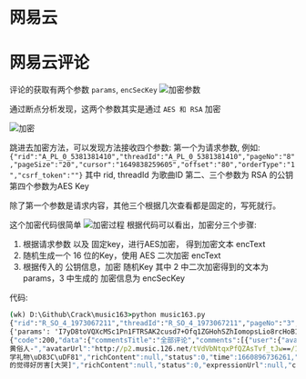 # 网易云

# 网易云评论

评论的获取有两个参数 ```params```, ```encSecKey```
![加密参数](./images/formdata.png)

通过断点分析发现，这两个参数其实是通过 ```AES 和 RSA``` 加密

![加密](images/enc.png)

跳进去加密方法，可以发现方法接收四个参数:
第一个为请求参数, 例如:
    ```{"rid":"A_PL_0_5381381410","threadId":"A_PL_0_5381381410","pageNo":"8","pageSize":"20","cursor":"1649838259605","offset":"80","orderType":"1","csrf_token":""}```
    其中 rid, threadId 为歌曲ID
第二、三个参数为 RSA 的公钥
第四个参数为AES Key

除了第一个参数是请求内容，其他三个根据几次查看都是固定的，写死就行。

这个加密代码很简单
![加密过程](images/encrypt.png)
根据代码可以看出，加密分三个步骤:
1. 根据请求参数 以及 固定key，进行AES加密， 得到加密文本 encText
2. 随机生成一个 16 位的Key，使用 AES 二次加密 encText
3. 根据传入的 公钥信息，加密 随机Key
其中 2 中二次加密得到的文本为 params，3 中生成的 加密信息为 encSecKey

代码:
```cmd
(wk) D:\Github\Crack\music163>python music163.py
{"rid":"R_SO_4_1973067211","threadId":"R_SO_4_1973067211","pageNo":"3","pageSize":"20","cursor":"1660897291732","offset":"0","orderType":"1","csrf_token":""}
{'params': 'I7yD8toVQXcMSc1Pn1FTRSAK2cusd7+Ofq1ZGHohSZhIomopsLio8rcHoB1MIbsc6s/dCvNEZohv+hYzNlpU9Bp5pmqyKoZS/rkRPwRiVtFalaSUWvBg8ccsjtYB3Z+hV+QV0xOg8qp/m20CW8xV15LPb585QatmoOYs6sLYtq8oucUwu1lHCwbC/oDP/tXdV/weBSQj+BASAxFSz2WsM/BNKOJrbDLdzKXCMLt57c1g0aXcL5osq+R77X12wpUHajXBhGsJ7Wc53qU5Z6G0dLWNqzpgcdl4s4MXbtfzw8M=', 'encSecKey': '7904caa68e8bb9bf755fd7aaf7b40a033086bfe30d41adcca14e77005782c544ccddb5cca836e99ac8ce5d44b728ad6a38b87e874597055ed521538a59bc5c27f319fdb458960aafa59e481175f484069776e66eff97559ee240e431b0e19895a1b4b7510e55316e3ce494cd90960ef1b2754c7dfae33a31d055f21909434930'}
{"code":200,"data":{"commentsTitle":"全部评论","comments":[{"user":{"avatarDetail":null,"commonIdentity":null,"locationInfo":null,"liveInfo":null,"followed":false,"vipRights":null,"relationTag":null,"anonym":0,"userId":2068467458,"userType":0,"nickname":"魏小hua","avatarUrl":"http://p2.music.126.net/UUfTYsbbfIY9gqy_FGO84Q==/109951165228093241.jpg","authStatus":0,"expertTags":null,"experts":null,"vipType":0,"remarkName":null,"isHug":false},"beReplied":null,"commentId":5730982928,"content":"以后，我都是一个人了，好难过啊，但是一个人应该也挺好的吧。爱老薛送给我们的开学礼物。","richContent":null,"status":0,"time":1660897082190,"timeStr":"3分钟前","needDisplayTime":true,"likedCount":1,"replyCount":0,"liked":false,"expressionUrl":null,"parentCommentId":0,"repliedMark":false,"pendantData":null,"showFloorComment":{"replyCount":0,"comments":null,"showReplyCount":false,"topCommentIds":null,"target":null},"decoration":{"repliedByAuthorCount":0},"commentLocationType":0,"musicianSayAirborne":null,"args":null,"tag":{"datas":null,"extDatas":[],"contentDatas":null,"relatedCommentIds":null},"source":null,"resourceSpecialType":null,"extInfo":{},"commentVideoVO":null,"contentResource":null,"contentPicNosKey":null,"contentPicUrl":null,"grade":null},{"user":{"avatarDetail":null,"commonIdentity":null,"locationInfo":null,"liveInfo":null,"followed":false,"vipRights":{"associator":{"vipCode":100,"rights":true},"musicPackage":null,"redVipAnnualCount":-1,"redVipLevel":5},"relationTag":null,"anonym":0,"userId":1667461969,"userType":0,"nickname":"塵7x","avatarUrl":"http://p2.music.126.net/msDToTTfSm46e-YC-nO1eQ==/109951165949990909.jpg","authStatus":0,"expertTags":null,"experts":null,"vipType":11,"remarkName":null,"isHug":false},"beReplied":null,"commentId":5730981280,"content":"等等","richContent":null,"status":0,"time":1660897006061,"timeStr":"4分钟前","needDisplayTime":true,"likedCount":0,"replyCount":0,"liked":false,"expressionUrl":null,"parentCommentId":0,"repliedMark":false,"pendantData":{"id":1125042,"imageUrl":"http://p1.music.126.net/DgJGa2rlHvp62SBZ_p5ceA==/109951166543996703.jpg"},"showFloorComment":{"replyCount":0,"comments":null,"showReplyCount":false,"topCommentIds":null,"target":null},"decoration":{"repliedByAuthorCount":0},"commentLocationType":0,"musicianSayAirborne":null,"args":null,"tag":{"datas":null,"extDatas":[],"contentDatas":null,"relatedCommentIds":null},"source":null,"resourceSpecialType":null,"extInfo":{},"commentVideoVO":null,"contentResource":null,"contentPicNosKey":null,"contentPicUrl":null,"grade":null},{"user":{"avatarDetail":null,"commonIdentity":null,"locationInfo":null,"liveInfo":null,"followed":false,"vipRights":{"associator":{"vipCode":100,"rights":true},"musicPackage":null,"redVipAnnualCount":-1,"redVipLevel":5},"relationTag":null,"anonym":0,"userId":1667461969,"userType":0,"nickname":"塵7x","avatarUrl":"http://p2.music.126.net/msDToTTfSm46e-YC-nO1eQ==/109951165949990909.jpg","authStatus":0,"expertTags":null,"experts":null,"vipType":11,"remarkName":null,"isHug":false},"beReplied":null,"commentId":5730981270,"content":"等等","richContent":null,"status":0,"time":1660897002221,"timeStr":"4分钟前","needDisplayTime":true,"likedCount":0,"replyCount":0,"liked":false,"expressionUrl":null,"parentCommentId":0,"repliedMark":false,"pendantData":{"id":1125042,"imageUrl":"http://p1.music.126.net/DgJGa2rlHvp62SBZ_p5ceA==/109951166543996703.jpg"},"showFloorComment":{"replyCount":0,"comments":null,"showReplyCount":false,"topCommentIds":null,"target":null},"decoration":{"repliedByAuthorCount":0},"commentLocationType":0,"musicianSayAirborne":null,"args":null,"tag":{"datas":null,"extDatas":[],"contentDatas":null,"relatedCommentIds":null},"source":null,"resourceSpecialType":null,"extInfo":{},"commentVideoVO":null,"contentResource":null,"contentPicNosKey":null,"contentPicUrl":null,"grade":null},{"user":{"avatarDetail":null,"commonIdentity":null,"locationInfo":null,"liveInfo":null,"followed":false,"vipRights":{"associator":{"vipCode":100,"rights":true},"musicPackage":null,"redVipAnnualCount":-1,"redVipLevel":5},"relationTag":null,"anonym":0,"userId":1667461969,"userType":0,"nickname":"塵7x","avatarUrl":"http://p2.music.126.net/msDToTTfSm46e-YC-nO1eQ==/109951165949990909.jpg","authStatus":0,"expertTags":null,"experts":null,"vipType":11,"remarkName":null,"isHug":false},"beReplied":null,"commentId":5730980616,"content":"真的很喜欢","richContent":null,"status":0,"time":1660896994130,"timeStr":"4分钟前","needDisplayTime":true,"likedCount":0,"replyCount":0,"liked":false,"expressionUrl":null,"parentCommentId":0,"repliedMark":false,"pendantData":{"id":1125042,"imageUrl":"http://p1.music.126.net/DgJGa2rlHvp62SBZ_p5ceA==/109951166543996703.jpg"},"showFloorComment":{"replyCount":0,"comments":null,"showReplyCount":false,"topCommentIds":null,"target":null},"decoration":{"repliedByAuthorCount":0},"commentLocationType":0,"musicianSayAirborne":null,"args":null,"tag":{"datas":null,"extDatas":[],"contentDatas":null,"relatedCommentIds":null},"source":null,"resourceSpecialType":null,"extInfo":{},"commentVideoVO":null,"contentResource":null,"contentPicNosKey":null,"contentPicUrl":null,"grade":null},{"user":{"avatarDetail":null,"commonIdentity":null,"locationInfo":null,"liveInfo":null,"followed":false,"vipRights":{"associator":{"vipCode":100,"rights":true},"musicPackage":null,"redVipAnnualCount":1,"redVipLevel":5},"relationTag":null,"anonym":0,"userId":498989572,"userType":0,"nickname":"从天黒看到天亮","avatarUrl":"http://p2.music.126.net/O6TMsh_KuI6Of8vKhsKk6g==/18752170813647463.jpg","authStatus":0,"expertTags":null,"experts":null,"vipType":11,"remarkName":null,"isHug":false},"beReplied":[{"user":{"avatarDetail":null,"commonIdentity":null,"locationInfo":null,"liveInfo":null,"followed":false,"vipRights":null,"relationTag":null,"anonym":0,"userId":341790447,"userType":0,"nickname":"惯性失忆者","avatarUrl":"http://p2.music.126.net/Ij8_j0kaKbBkw-9lafCmSw==/109951164879903942.jpg","authStatus":0,"expertTags":null,"experts":null,"vipType":11,"remarkName":null,"isHug":false},"beRepliedCommentId":5730647085,"commentId":5730647085,"content":"对不起，我错了，但我喜欢你，哦呀斯密。@从天黒看到天亮","richContent":null,"status":0,"expressionUrl":null,"contentResource":null,"contentPicNosKey":null,"contentPicUrl":null}],"commentId":5730981190,"content":"给我打个电话吧","richContent":null,"status":0,"time":1660896980219,"timeStr":"5分钟前","needDisplayTime":true,"likedCount":0,"replyCount":0,"liked":false,"expressionUrl":null,"parentCommentId":5730647085,"repliedMark":false,"pendantData":null,"showFloorComment":{"replyCount":0,"comments":null,"showReplyCount":false,"topCommentIds":null,"target":null},"decoration":{"repliedByAuthorCount":0},"commentLocationType":0,"musicianSayAirborne":null,"args":null,"tag":{"datas":null,"extDatas":[],"contentDatas":null,"relatedCommentIds":null},"source":null,"resourceSpecialType":null,"extInfo":{},"commentVideoVO":null,"contentResource":null,"contentPicNosKey":null,"contentPicUrl":null,"grade":null},{"user":{"avatarDetail":null,"commonIdentity":null,"locationInfo":null,"liveInfo":null,"followed":false,"vipRights":{"associator":{"vipCode":100,"rights":true},"musicPackage":null,"redVipAnnualCount":1,"redVipLevel":6},"relationTag":null,"anonym":0,"userId":1292423663,"userType":0,"nickname":" 
黄俗人-","avatarUrl":"http://p2.music.126.net/tVdVbNtqxPfQZAsTvf_tJw==/109951167796699394.jpg","authStatus":0,"expertTags":null,"experts":null,"vipType":11,"remarkName":null,"isHug":false},"beReplied":null,"commentId":5730980896,"content":"我们需要等同频的人 ","richContent":null,"status":0,"time":1660896901330,"timeStr":"6分钟前","needDisplayTime":true,"likedCount":0,"replyCount":0,"liked":false,"expressionUrl":null,"parentCommentId":0,"repliedMark":false,"pendantData":null,"showFloorComment":{"replyCount":0,"comments":null,"showReplyCount":false,"topCommentIds":null,"target":null},"decoration":{"repliedByAuthorCount":0},"commentLocationType":0,"musicianSayAirborne":null,"args":null,"tag":{"datas":null,"extDatas":[],"contentDatas":null,"relatedCommentIds":null},"source":null,"resourceSpecialType":null,"extInfo":{},"commentVideoVO":null,"contentResource":null,"contentPicNosKey":null,"contentPicUrl":null,"grade":null},{"user":{"avatarDetail":null,"commonIdentity":null,"locationInfo":null,"liveInfo":null,"followed":false,"vipRights":null,"relationTag":null,"anonym":0,"userId":1405384729,"userType":0,"nickname":"Amor_Mundi","avatarUrl":"http://p2.music.126.net/_1ujWc-S67KrtdhVFuTIdA==/109951167769161977.jpg","authStatus":0,"expertTags":null,"experts":null,"vipType":0,"remarkName":null,"isHug":false},"beReplied":null,"commentId":5730978540,"content":"后来我们的爱 从认真变得敷衍","richContent":null,"status":0,"time":1660896788022,"timeStr":"8分钟前","needDisplayTime":true,"likedCount":0,"replyCount":0,"liked":false,"expressionUrl":null,"parentCommentId":0,"repliedMark":false,"pendantData":null,"showFloorComment":{"replyCount":0,"comments":null,"showReplyCount":false,"topCommentIds":null,"target":null},"decoration":{"repliedByAuthorCount":0},"commentLocationType":0,"musicianSayAirborne":null,"args":null,"tag":{"datas":null,"extDatas":[],"contentDatas":null,"relatedCommentIds":null},"source":null,"resourceSpecialType":null,"extInfo":{},"commentVideoVO":null,"contentResource":null,"contentPicNosKey":null,"contentPicUrl":null,"grade":null},{"user":{"avatarDetail":null,"commonIdentity":null,"locationInfo":null,"liveInfo":null,"followed":false,"vipRights":null,"relationTag":null,"anonym":0,"userId":1681175461,"userType":0,"nickname":"Surplus-_-c","avatarUrl":"http://p2.music.126.net/DJUiRtvydYOkL6KO2vfxUQ==/109951165591322667.jpg","authStatus":0,"expertTags":null,"experts":null,"vipType":0,"remarkName":null,"isHug":false},"beReplied":null,"commentId":5730978861,"content":"我在意别人，更在意你[流泪]","richContent":null,"status":0,"time":1660896737065,"timeStr":"9分钟前","needDisplayTime":true,"likedCount":1,"replyCount":0,"liked":false,"expressionUrl":null,"parentCommentId":0,"repliedMark":false,"pendantData":null,"showFloorComment":{"replyCount":0,"comments":null,"showReplyCount":false,"topCommentIds":null,"target":null},"decoration":{"repliedByAuthorCount":0},"commentLocationType":0,"musicianSayAirborne":null,"args":null,"tag":{"datas":null,"extDatas":[],"contentDatas":null,"relatedCommentIds":null},"source":null,"resourceSpecialType":null,"extInfo":{},"commentVideoVO":null,"contentResource":null,"contentPicNosKey":null,"contentPicUrl":null,"grade":null},{"user":{"avatarDetail":null,"commonIdentity":null,"locationInfo":null,"liveInfo":null,"followed":false,"vipRights":null,"relationTag":null,"anonym":0,"userId":550026027,"userType":0,"nickname":"清尘俯身吻你","avatarUrl":"http://p2.music.126.net/Zz4Q5IDKv2_9i-ZYvDNYvQ==/109951167530810487.jpg","authStatus":0,"expertTags":null,"experts":null,"vipType":0,"remarkName":null,"isHug":false},"beReplied":null,"commentId":5730978379,"content":"这是薛给我们的开
学礼物\uD83C\uDF81","richContent":null,"status":0,"time":1660896736261,"timeStr":"9分钟前","needDisplayTime":true,"likedCount":0,"replyCount":0,"liked":false,"expressionUrl":null,"parentCommentId":0,"repliedMark":false,"pendantData":null,"showFloorComment":{"replyCount":0,"comments":null,"showReplyCount":false,"topCommentIds":null,"target":null},"decoration":{"repliedByAuthorCount":0},"commentLocationType":0,"musicianSayAirborne":null,"args":null,"tag":{"datas":null,"extDatas":[],"contentDatas":null,"relatedCommentIds":null},"source":null,"resourceSpecialType":null,"extInfo":{},"commentVideoVO":null,"contentResource":null,"contentPicNosKey":null,"contentPicUrl":null,"grade":null},{"user":{"avatarDetail":null,"commonIdentity":null,"locationInfo":null,"liveInfo":null,"followed":false,"vipRights":null,"relationTag":null,"anonym":0,"userId":1781680042,"userType":0,"nickname":"董老师我爱你","avatarUrl":"http://p2.music.126.net/OTjaxQ_emUZrwoOO9zSmFg==/109951167666019959.jpg","authStatus":0,"expertTags":null,"experts":null,"vipType":0,"remarkName":null,"isHug":false},"beReplied":null,"commentId":5730976493,"content":"最~后~~~~","richContent":null,"status":0,"time":1660896621199,"timeStr":"11分钟前","needDisplayTime":true,"likedCount":0,"replyCount":0,"liked":false,"expressionUrl":null,"parentCommentId":0,"repliedMark":false,"pendantData":null,"showFloorComment":{"replyCount":0,"comments":null,"showReplyCount":false,"topCommentIds":null,"target":null},"decoration":{"repliedByAuthorCount":0},"commentLocationType":0,"musicianSayAirborne":null,"args":null,"tag":{"datas":null,"extDatas":[],"contentDatas":null,"relatedCommentIds":null},"source":null,"resourceSpecialType":null,"extInfo":{},"commentVideoVO":null,"contentResource":null,"contentPicNosKey":null,"contentPicUrl":null,"grade":null},{"user":{"avatarDetail":null,"commonIdentity":null,"locationInfo":null,"liveInfo":null,"followed":false,"vipRights":null,"relationTag":null,"anonym":0,"userId":1814950761,"userType":0,"nickname":"会和Ta吗","avatarUrl":"http://p2.music.126.net/s-aACuxS5CfWzXhjHKwYzQ==/109951167648241819.jpg","authStatus":0,"expertTags":null,"experts":null,"vipType":0,"remarkName":null,"isHug":false},"beReplied":null,"commentId":5730976412,"content":"＂对你愛意仍在，但我無能為力＂","richContent":null,"status":0,"time":1660896598078,"timeStr":"11分钟前","needDisplayTime":true,"likedCount":2,"replyCount":0,"liked":false,"expressionUrl":null,"parentCommentId":0,"repliedMark":false,"pendantData":null,"showFloorComment":{"replyCount":0,"comments":null,"showReplyCount":false,"topCommentIds":null,"target":null},"decoration":{"repliedByAuthorCount":0},"commentLocationType":0,"musicianSayAirborne":null,"args":null,"tag":{"datas":null,"extDatas":[],"contentDatas":null,"relatedCommentIds":null},"source":null,"resourceSpecialType":null,"extInfo":{},"commentVideoVO":null,"contentResource":null,"contentPicNosKey":null,"contentPicUrl":null,"grade":null},{"user":{"avatarDetail":null,"commonIdentity":null,"locationInfo":null,"liveInfo":null,"followed":false,"vipRights":{"associator":{"vipCode":100,"rights":true},"musicPackage":null,"redVipAnnualCount":-1,"redVipLevel":3},"relationTag":null,"anonym":0,"userId":1996478290,"userType":0,"nickname":"FLYyy521","avatarUrl":"http://p2.music.126.net/G6AathmLgvcnSDnIzuvT-A==/109951165922145397.jpg","authStatus":0,"expertTags":null,"experts":null,"vipType":11,"remarkName":null,"isHug":false},"beReplied":null,"commentId":5730976337,"content":"爱你\uD83D\uDE18","richContent":null,"status":0,"time":1660896576619,"timeStr":"11分钟前","needDisplayTime":true,"likedCount":0,"replyCount":0,"liked":false,"expressionUrl":null,"parentCommentId":0,"repliedMark":false,"pendantData":null,"showFloorComment":{"replyCount":0,"comments":null,"showReplyCount":false,"topCommentIds":null,"target":null},"decoration":{"repliedByAuthorCount":0},"commentLocationType":0,"musicianSayAirborne":null,"args":null,"tag":{"datas":null,"extDatas":[],"contentDatas":null,"relatedCommentIds":null},"source":null,"resourceSpecialType":null,"extInfo":{},"commentVideoVO":null,"contentResource":null,"contentPicNosKey":null,"contentPicUrl":null,"grade":null},{"user":{"avatarDetail":null,"commonIdentity":null,"locationInfo":null,"liveInfo":null,"followed":false,"vipRights":{"associator":{"vipCode":100,"rights":true},"musicPackage":null,"redVipAnnualCount":-1,"redVipLevel":5},"relationTag":null,"anonym":0,"userId":1434379035,"userType":0,"nickname":"Sep-Leo","avatarUrl":"http://p2.music.126.net/MUbbRxrYNMDBqs0T9qJP0w==/109951166478031835.jpg","authStatus":0,"expertTags":null,"experts":null,"vipType":11,"remarkName":null,"isHug":false},"beReplied":null,"commentId":5730976223,"content":"唉你怎么还骂人呢？","richContent":null,"status":0,"time":1660896537171,"timeStr":"12分钟前","needDisplayTime":true,"likedCount":2,"replyCount":0,"liked":false,"expressionUrl":null,"parentCommentId":0,"repliedMark":false,"pendantData":{"id":1105044,"imageUrl":"http://p1.music.126.net/vzI81atMZLalqb73vKlZXQ==/109951165648936641.jpg"},"showFloorComment":{"replyCount":0,"comments":null,"showReplyCount":false,"topCommentIds":null,"target":null},"decoration":{"repliedByAuthorCount":0},"commentLocationType":0,"musicianSayAirborne":null,"args":null,"tag":{"datas":null,"extDatas":[],"contentDatas":null,"relatedCommentIds":null},"source":null,"resourceSpecialType":null,"extInfo":{},"commentVideoVO":null,"contentResource":null,"contentPicNosKey":null,"contentPicUrl":null,"grade":null},{"user":{"avatarDetail":null,"commonIdentity":null,"locationInfo":null,"liveInfo":null,"followed":false,"vipRights":null,"relationTag":null,"anonym":0,"userId":5065609434,"userType":0,"nickname":"乱码一串","avatarUrl":"http://p2.music.126.net/vM3MBvFJTxAlIz4DzzRxaA==/109951167694356532.jpg","authStatus":0,"expertTags":null,"experts":null,"vipType":0,"remarkName":null,"isHug":false},"beReplied":null,"commentId":5730976193,"content":"爱到他承认","richContent":null,"status":0,"time":1660896526772,"timeStr":"12分钟前","needDisplayTime":true,"likedCount":0,"replyCount":0,"liked":false,"expressionUrl":null,"parentCommentId":0,"repliedMark":false,"pendantData":null,"showFloorComment":{"replyCount":0,"comments":null,"showReplyCount":false,"topCommentIds":null,"target":null},"decoration":{"repliedByAuthorCount":0},"commentLocationType":0,"musicianSayAirborne":null,"args":null,"tag":{"datas":null,"extDatas":[],"contentDatas":null,"relatedCommentIds":null},"source":null,"resourceSpecialType":null,"extInfo":{},"commentVideoVO":null,"contentResource":null,"contentPicNosKey":null,"contentPicUrl":null,"grade":null},{"user":{"avatarDetail":null,"commonIdentity":null,"locationInfo":null,"liveInfo":null,"followed":false,"vipRights":null,"relationTag":null,"anonym":0,"userId":114883603,"userType":0,"nickname":"nuonuo_Ss","avatarUrl":"http://p2.music.126.net/SXdqV1df7icONlayk0632w==/109951166651319259.jpg","authStatus":0,"expertTags":null,"experts":null,"vipType":0,"remarkName":null,"isHug":false},"beReplied":[{"user":{"avatarDetail":null,"commonIdentity":null,"locationInfo":null,"liveInfo":null,"followed":false,"vipRights":null,"relationTag":null,"anonym":0,"userId":2115425143,"userType":0,"nickname":"你很值得很简单","avatarUrl":"http://p2.music.126.net/3YlQpNQOliirLtcSo8sFNg==/109951167461944098.jpg","authStatus":0,"expertTags":null,"experts":null,"vipType":0,"remarkName":null,"isHug":false},"beRepliedCommentId":5730849114,"commentId":5730849114,"content":"可是我真
的觉得好厉害[大哭]","richContent":null,"status":0,"expressionUrl":null,"contentResource":null,"contentPicNosKey":null,"contentPicUrl":null}],"commentId":5730976094,"content":"\uD83D\uDE02\uD83D\uDE02\uD83D\uDE02哎………","richContent":null,"status":0,"time":1660896497608,"timeStr":"13分钟前","needDisplayTime":true,"likedCount":0,"replyCount":0,"liked":false,"expressionUrl":null,"parentCommentId":5730538302,"repliedMark":false,"pendantData":null,"showFloorComment":{"replyCount":0,"comments":null,"showReplyCount":false,"topCommentIds":null,"target":null},"decoration":{"repliedByAuthorCount":0},"commentLocationType":0,"musicianSayAirborne":null,"args":null,"tag":{"datas":null,"extDatas":[],"contentDatas":null,"relatedCommentIds":null},"source":null,"resourceSpecialType":null,"extInfo":{},"commentVideoVO":null,"contentResource":null,"contentPicNosKey":null,"contentPicUrl":null,"grade":null},{"user":{"avatarDetail":null,"commonIdentity":null,"locationInfo":null,"liveInfo":null,"followed":false,"vipRights":null,"relationTag":null,"anonym":0,"userId":636272079,"userType":0,"nickname":"要摧毁简单","avatarUrl":"http://p2.music.126.net/rl76KVEtj2sElFj2CWhPZQ==/109951167731501443.jpg","authStatus":0,"expertTags":null,"experts":null,"vipType":0,"remarkName":null,"isHug":false},"beReplied":null,"commentId":5730975495,"content":"那就爱到他承认","richContent":null,"status":0,"time":1660896475314,"timeStr":"13分钟前","needDisplayTime":true,"likedCount":0,"replyCount":0,"liked":false,"expressionUrl":null,"parentCommentId":0,"repliedMark":false,"pendantData":null,"showFloorComment":{"replyCount":0,"comments":null,"showReplyCount":false,"topCommentIds":null,"target":null},"decoration":{"repliedByAuthorCount":0},"commentLocationType":0,"musicianSayAirborne":null,"args":null,"tag":{"datas":null,"extDatas":[],"contentDatas":null,"relatedCommentIds":null},"source":null,"resourceSpecialType":null,"extInfo":{},"commentVideoVO":null,"contentResource":null,"contentPicNosKey":null,"contentPicUrl":null,"grade":null},{"user":{"avatarDetail":null,"commonIdentity":null,"locationInfo":null,"liveInfo":null,"followed":false,"vipRights":{"associator":{"vipCode":100,"rights":true},"musicPackage":null,"redVipAnnualCount":-1,"redVipLevel":1},"relationTag":null,"anonym":0,"userId":6385137094,"userType":0,"nickname":"kvemiy-07","avatarUrl":"http://p2.music.126.net/5xilWWInTXXPYBMEYUam9g==/109951167671116811.jpg","authStatus":0,"expertTags":null,"experts":null,"vipType":11,"remarkName":null,"isHug":false},"beReplied":null,"commentId":5730975763,"content":"[拜]","richContent":null,"status":0,"time":1660896386798,"timeStr":"15分钟前","needDisplayTime":true,"likedCount":0,"replyCount":0,"liked":false,"expressionUrl":null,"parentCommentId":0,"repliedMark":false,"pendantData":{"id":62200,"imageUrl":"http://p1.music.126.net/aJwKd_KM-tJlhaX2Clju1w==/109951164988688246.jpg"},"showFloorComment":{"replyCount":0,"comments":null,"showReplyCount":false,"topCommentIds":null,"target":null},"decoration":{"repliedByAuthorCount":0},"commentLocationType":0,"musicianSayAirborne":null,"args":null,"tag":{"datas":null,"extDatas":[],"contentDatas":null,"relatedCommentIds":null},"source":null,"resourceSpecialType":null,"extInfo":{},"commentVideoVO":null,"contentResource":null,"contentPicNosKey":null,"contentPicUrl":null,"grade":null},{"user":{"avatarDetail":null,"commonIdentity":null,"locationInfo":null,"liveInfo":null,"followed":false,"vipRights":null,"relationTag":null,"anonym":0,"userId":1880468053,"userType":0,"nickname":"六弦之上_gNt4","avatarUrl":"http://p2.music.126.net/pL6s6WidujQ89BpnGM6aJA==/109951167565415641.jpg","authStatus":0,"expertTags":null,"experts":null,"vipType":0,"remarkName":null,"isHug":false},"beReplied":null,"commentId":5730973692,"content":"能被一直坚定的选择，真的是一件很幸运又很奢侈的事","richContent":null,"status":0,"time":1660896364432,"timeStr":"15分钟前","needDisplayTime":true,"likedCount":0,"replyCount":0,"liked":false,"expressionUrl":null,"parentCommentId":0,"repliedMark":false,"pendantData":null,"showFloorComment":{"replyCount":0,"comments":null,"showReplyCount":false,"topCommentIds":null,"target":null},"decoration":{"repliedByAuthorCount":0},"commentLocationType":0,"musicianSayAirborne":null,"args":null,"tag":{"datas":null,"extDatas":[],"contentDatas":null,"relatedCommentIds":null},"source":null,"resourceSpecialType":null,"extInfo":{},"commentVideoVO":null,"contentResource":null,"contentPicNosKey":null,"contentPicUrl":null,"grade":null},{"user":{"avatarDetail":null,"commonIdentity":null,"locationInfo":null,"liveInfo":null,"followed":false,"vipRights":{"associator":{"vipCode":100,"rights":true},"musicPackage":null,"redVipAnnualCount":-1,"redVipLevel":4},"relationTag":null,"anonym":0,"userId":1844315048,"userType":0,"nickname":"-蓝与白","avatarUrl":"http://p2.music.126.net/tTRCyY8VQ5GhrB1SDo5TEg==/109951167060140782.jpg","authStatus":0,"expertTags":null,"experts":null,"vipType":11,"remarkName":null,"isHug":false},"beReplied":null,"commentId":5730974548,"content":"浪漫的本身就是一个人独自欣赏快乐","richContent":null,"status":0,"time":1660896337708,"timeStr":"15分钟前","needDisplayTime":true,"likedCount":1,"replyCount":0,"liked":false,"expressionUrl":null,"parentCommentId":0,"repliedMark":false,"pendantData":null,"showFloorComment":{"replyCount":0,"comments":null,"showReplyCount":false,"topCommentIds":null,"target":null},"decoration":{"repliedByAuthorCount":0},"commentLocationType":0,"musicianSayAirborne":null,"args":null,"tag":{"datas":null,"extDatas":[],"contentDatas":null,"relatedCommentIds":null},"source":null,"resourceSpecialType":null,"extInfo":{},"commentVideoVO":null,"contentResource":null,"contentPicNosKey":null,"contentPicUrl":null,"grade":null},{"user":{"avatarDetail":null,"commonIdentity":null,"locationInfo":null,"liveInfo":null,"followed":false,"vipRights":{"associator":{"vipCode":100,"rights":true},"musicPackage":null,"redVipAnnualCount":-1,"redVipLevel":4},"relationTag":null,"anonym":0,"userId":3379208212,"userType":0,"nickname":"来杯咖啡接着熬","avatarUrl":"http://p2.music.126.net/0SoD7PNW-9BlyojUNg4U0Q==/109951167489038840.jpg","authStatus":0,"expertTags":null,"experts":null,"vipType":11,"remarkName":null,"isHug":false},"beReplied":[{"user":{"avatarDetail":null,"commonIdentity":null,"locationInfo":null,"liveInfo":null,"followed":false,"vipRights":null,"relationTag":null,"anonym":0,"userId":536864552,"userType":0,"nickname":"薛鸽鸽的绯闻女友","avatarUrl":"http://p2.music.126.net/IDQechkf6p-5aYj9aB2THA==/109951167683650159.jpg","authStatus":0,"expertTags":null,"experts":null,"vipType":0,"remarkName":null,"isHug":false},"beRepliedCommentId":5729555046,"commentId":5729555046,"content":"2011.10.17《我们爱过就好》薛之谦&黄龄\n2016.9.12《来日方长》薛之谦&黄龄\n2019.12.27《聊表心意》薛之谦&刘惜君\n2020.4.22《纸船》薛之谦&郁可唯\n2020.8.25《小尖尖》薛之谦&韩红\n2022.6.9《可》薛之谦&张靓颖\n2022.8.18《你不是一个人》薛之谦&张信哲","richContent":null,"status":0,"expressionUrl":null,"contentResource":null,"contentPicNosKey":null,"contentPicUrl":null}],"commentId":5730973288,"content":"《凤毛麟角》《洛城》","richContent":null,"status":0,"time":1660896235232,"timeStr":"17分钟前","needDisplayTime":true,"likedCount":1,"replyCount":0,"liked":false,"expressionUrl":null,"parentCommentId":5729555046,"repliedMark":false,"pendantData":{"id":4000,"imageUrl":"http://p1.music.126.net/xE4CwIWXUkwvf-h9Jo5sQw==/109951163313111359.jpg"},"showFloorComment":{"replyCount":0,"comments":null,"showReplyCount":false,"topCommentIds":null,"target":null},"decoration":{"repliedByAuthorCount":0},"commentLocationType":0,"musicianSayAirborne":null,"args":null,"tag":{"datas":null,"extDatas":[],"contentDatas":null,"relatedCommentIds":null},"source":null,"resourceSpecialType":null,"extInfo":{},"commentVideoVO":null,"contentResource":null,"contentPicNosKey":null,"contentPicUrl":null,"grade":null}],"currentCommentTitle":"当前评论","currentComment":null,"totalCount":34034,"hasMore":false,"cursor":"1660896235232","sortType":3,"sortTypeList":[{"sortType":99,"sortTypeName":"按推荐排序","target":"order_by_alg"},{"sortType":2,"sortTypeName":"按热度排序","target":"order_by_hot"},{"sortType":3,"sortTypeName":"按时间排序","target":"order_by_time"}],"style":"DEFAULT","orderType":null,"hotComments":null}}
```


